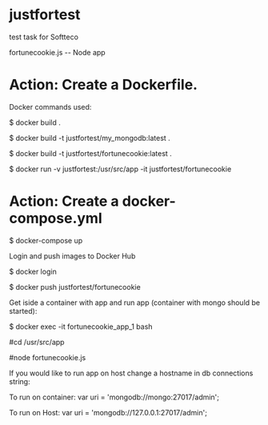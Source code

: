# justfortest
test task for Softteco

fortunecookie.js -- Node app

# Action: Create a Dockerfile.

Docker commands used: 

$ docker build .

$ docker build -t justfortest/my_mongodb:latest .

$ docker build -t justfortest/fortunecookie:latest .

$ docker run -v justfortest:/usr/src/app -it justfortest/fortunecookie


# Action: Create a docker-compose.yml

$ docker-compose up

Login and push images to Docker Hub

$ docker login

$ docker push justfortest/fortunecookie


Get iside a container with app and run app (container with mongo should be started):

$ docker exec -it fortunecookie_app_1 bash

#cd /usr/src/app

#node fortunecookie.js

If you would like to run app on host change a hostname in db connections string:

To run on container: var uri = 'mongodb://mongo:27017/admin';

To run on Host: var uri = 'mongodb://127.0.0.1:27017/admin';

